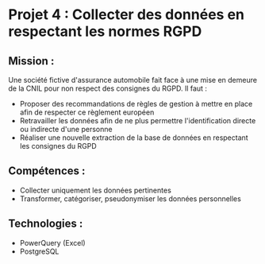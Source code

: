 # Projet 4 : Collecter des données en respectant les normes RGPD

## Mission :

Une société fictive d'assurance automobile fait face à une mise en demeure de la CNIL pour non respect des consignes du RGPD. Il faut :
- Proposer des recommandations de règles de gestion à mettre en place afin de respecter ce règlement européen
- Retravailler les données afin de ne plus permettre l'identification directe ou indirecte d'une personne
- Réaliser une nouvelle extraction de la base de données en respectant les consignes du RGPD

## Compétences : 
- Collecter uniquement les données pertinentes
- Transformer, catégoriser, pseudonymiser les données personnelles

## Technologies :
- PowerQuery (Excel)
- PostgreSQL
